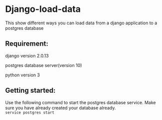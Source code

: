 # Django-load-data
This show different ways you can load data from a django application to a postgres database

## Requirement:  
django version 2.0.13 

postgres database server(version 10) 

python version 3

## Getting started:  

Use the following command to start the postgres database service. Make sure you have already created your database already.    
`service postgres start`   

